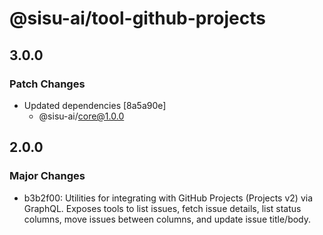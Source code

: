 # @sisu-ai/tool-github-projects

## 3.0.0

### Patch Changes

- Updated dependencies [8a5a90e]
  - @sisu-ai/core@1.0.0

## 2.0.0

### Major Changes

- b3b2f00: Utilities for integrating with GitHub Projects (Projects v2) via GraphQL. Exposes tools to list issues, fetch issue details, list status columns, move issues between columns, and update issue title/body.
